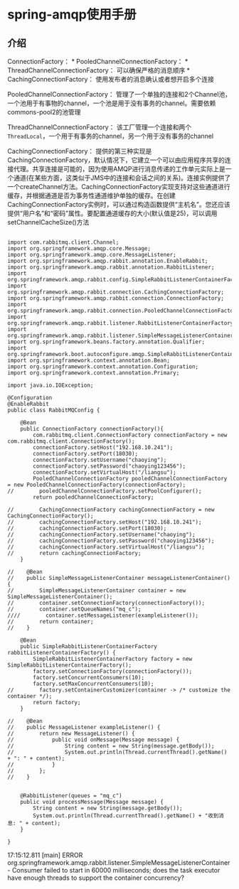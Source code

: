 # spring-amqp使用手册


## 介绍
ConnectionFactory： 
	* PooledChannelConnectionFactory： 
	* ThreadChannelConnectionFactory： 可以确保严格的消息顺序
	* CachingConnectionFactory： 使用发布者的消息确认或者想开启多个连接
	
	
PooledChannelConnectionFactory：
	管理了一个单独的连接和2个Channel池，一个池用于有事物的channel，一个池是用于没有事务的channel。需要依赖commons-pool2的池管理

ThreadChannelConnectionFactory：
	该工厂管理一个连接和两个`ThreadLocal`，一个用于有事务的channel，另一个用于没有事务的channel
	
CachingConnectionFactory：
	提供的第三种实现是CachingConnectionFactory，默认情况下，它建立一个可以由应用程序共享的连接代理。共享连接是可能的，因为使用AMQP进行消息传递的工作单元实际上是一个通道(在某些方面，这类似于JMS中的连接和会话之间的关系)。连接实例提供了一个createChannel方法。CachingConnectionFactory实现支持对这些通道进行缓存，并根据通道是否为事务性通道维护单独的缓存。在创建CachingConnectionFactory实例时，可以通过构造函数提供“主机名”。您还应该提供“用户名”和“密码”属性。要配置通道缓存的大小(默认值是25)，可以调用setChannelCacheSize()方法
	

## 

```
import com.rabbitmq.client.Channel;
import org.springframework.amqp.core.Message;
import org.springframework.amqp.core.MessageListener;
import org.springframework.amqp.rabbit.annotation.EnableRabbit;
import org.springframework.amqp.rabbit.annotation.RabbitListener;
import org.springframework.amqp.rabbit.config.SimpleRabbitListenerContainerFactory;
import org.springframework.amqp.rabbit.connection.CachingConnectionFactory;
import org.springframework.amqp.rabbit.connection.ConnectionFactory;
import org.springframework.amqp.rabbit.connection.PooledChannelConnectionFactory;
import org.springframework.amqp.rabbit.listener.RabbitListenerContainerFactory;
import org.springframework.amqp.rabbit.listener.SimpleMessageListenerContainer;
import org.springframework.beans.factory.annotation.Qualifier;
import org.springframework.boot.autoconfigure.amqp.SimpleRabbitListenerContainerFactoryConfigurer;
import org.springframework.context.annotation.Bean;
import org.springframework.context.annotation.Configuration;
import org.springframework.context.annotation.Primary;

import java.io.IOException;

@Configuration
@EnableRabbit
public class RabbitMQConfig {

    @Bean
    public ConnectionFactory connectionFactory(){
        com.rabbitmq.client.ConnectionFactory connectionFactory = new com.rabbitmq.client.ConnectionFactory();
        connectionFactory.setHost("192.168.10.241");
        connectionFactory.setPort(18030);
        connectionFactory.setUsername("chaoying");
        connectionFactory.setPassword("chaoying123456");
        connectionFactory.setVirtualHost("/liangsu");
        PooledChannelConnectionFactory pooledChannelConnectionFactory = new PooledChannelConnectionFactory(connectionFactory);
//        pooledChannelConnectionFactory.setPoolConfigurer();
        return pooledChannelConnectionFactory;

//        CachingConnectionFactory cachingConnectionFactory = new CachingConnectionFactory();
//        cachingConnectionFactory.setHost("192.168.10.241");
//        cachingConnectionFactory.setPort(18030);
//        cachingConnectionFactory.setUsername("chaoying");
//        cachingConnectionFactory.setPassword("chaoying123456");
//        cachingConnectionFactory.setVirtualHost("/liangsu");
//        return cachingConnectionFactory;
    }

//    @Bean
//    public SimpleMessageListenerContainer messageListenerContainer() {
//        SimpleMessageListenerContainer container = new SimpleMessageListenerContainer();
//        container.setConnectionFactory(connectionFactory());
//        container.setQueueNames("mq_c");
////        container.setMessageListener(exampleListener());
//        return container;
//    }

    @Bean
    public SimpleRabbitListenerContainerFactory rabbitListenerContainerFactory() {
        SimpleRabbitListenerContainerFactory factory = new SimpleRabbitListenerContainerFactory();
        factory.setConnectionFactory(connectionFactory());
        factory.setConcurrentConsumers(10);
        factory.setMaxConcurrentConsumers(10);
//        factory.setContainerCustomizer(container -> /* customize the container */);
        return factory;
    }

//    @Bean
//    public MessageListener exampleListener() {
//        return new MessageListener() {
//            public void onMessage(Message message) {
//                String content = new String(message.getBody());
//                System.out.println(Thread.currentThread().getName() + ": " + content);
//            }
//        };
//    }


    @RabbitListener(queues = "mq_c")
    public void processMessage(Message message) {
        String content = new String(message.getBody());
        System.out.println(Thread.currentThread().getName() + "收到消息: " + content);
    }

}
```

17:15:12.811 [main] ERROR org.springframework.amqp.rabbit.listener.SimpleMessageListenerContainer - Consumer failed to start in 60000 milliseconds; does the task executor have enough threads to support the container concurrency?











